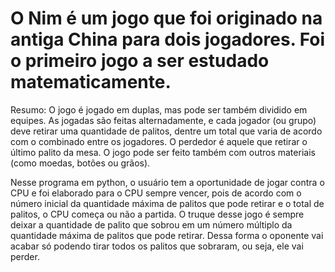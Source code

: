 # O Nim é um jogo que foi originado na antiga China para dois jogadores. Foi o primeiro jogo a ser estudado matematicamente.

Resumo:  O jogo é jogado em duplas, mas pode ser também dividido em equipes. As jogadas são feitas alternadamente, e cada jogador (ou grupo) deve retirar uma quantidade de palitos, dentre um total que varia de acordo com o combinado entre os jogadores. O perdedor é aquele que retirar o último palito da mesa. O jogo pode ser feito também com outros materiais (como  moedas, botões ou grãos).

Nesse programa em python, o usuário tem a oportunidade de jogar contra o CPU e foi elaborado para o CPU sempre vencer, pois de acordo com o número inicial da quantidade máxima de palitos que pode retirar e o total de palitos, o CPU começa ou não a partida. O truque desse jogo é sempre deixar a quantidade de palito que sobrou em um número múltiplo da quantidade máxima de palitos que pode retirar. Dessa forma o oponente vai acabar só podendo tirar todos os palitos que sobraram, ou seja, ele vai perder.
